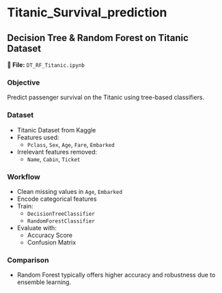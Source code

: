 # Titanic_Survival_prediction

##  Decision Tree & Random Forest on Titanic Dataset

**📄 File:** `DT_RF_Titanic.ipynb`

### **Objective**
Predict passenger survival on the Titanic using tree-based classifiers.

### **Dataset**
- Titanic Dataset from Kaggle
- Features used:
  - `Pclass`, `Sex`, `Age`, `Fare`, `Embarked`
- Irrelevant features removed:
  - `Name`, `Cabin`, `Ticket`

### **Workflow**
- Clean missing values in `Age`, `Embarked`
- Encode categorical features
- Train:
  - `DecisionTreeClassifier`
  - `RandomForestClassifier`
- Evaluate with:
  - Accuracy Score
  - Confusion Matrix

### **Comparison**
- Random Forest typically offers higher accuracy and robustness due to ensemble learning.
